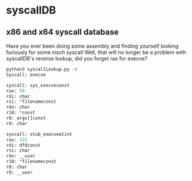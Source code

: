 # syscallDB
## x86 and x64 syscall database
Have you ever been doing some assembly and finding yourself looking furiously for some nisch syscall
Well, that will no longer be a problem with syscallDB's reverse lookup, did you forget rax for execve?
```py
python3 syscallLookup.py -r
Syscall: execve

syscall: sys_execveconst
rax: 59
rdi: char
rsi: *filenameconst
rdx: char
r10: *const
r8: argv[]const
r9: char

syscall: stub_execveatint
rax: 322
rdi: dfdconst
rsi: char
rdx: __user
r10: *filenameconst
r8: char
r9: __user
```
